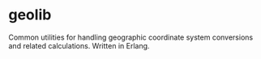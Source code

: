 # geolib
Common utilities for handling geographic coordinate system conversions and related calculations. Written in Erlang.
